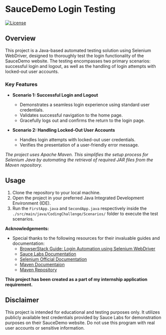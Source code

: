 # SauceDemo Login Testing
[![License](https://img.shields.io/badge/License-MIT-blue.svg)](https://opensource.org/licenses/MIT)
## Overview

This project is a Java-based automated testing solution using Selenium WebDriver, designed to thoroughly test the login functionality of the SauceDemo website. The testing encompasses two primary scenarios: successful login and logout, as well as the handling of login attempts with locked-out user accounts.

### Key Features

- **Scenario 1: Successful Login and Logout**
  - Demonstrates a seamless login experience using standard user credentials.
  - Validates successful navigation to the home page.
  - Gracefully logs out and confirms the return to the login page.

- **Scenario 2: Handling Locked-Out User Accounts**
  - Handles login attempts with locked-out user credentials.
  - Verifies the presentation of a user-friendly error message.
    
*The project uses Apache Maven. This simplifies the setup process for Selenium Java by automating the retrieval of required JAR files from the Maven repository.*
    
## Usage

1. Clone the repository to your local machine.
2. Open the project in your preferred Java Integrated Development Environment (IDE).
3. Run the `FirstApp.java` and `SecondApp.java` respectively inside the `./src/main/java/CodingChallenge/Scenarios/` folder to execute the test scenarios.

**Acknowledgements:**
- Special thanks to the following resources for their invaluable guides and documentation:
  - [BrowserStack Guide: Login Automation using Selenium WebDriver](https://www.browserstack.com/guide/login-automation-using-selenium-webdriver)
  - [Sauce Labs Documentation](https://docs.saucelabs.com/web-apps/automated-testing/selenium/)
  - [Selenium Official Documentation](https://www.selenium.dev/documentation/)
  - [Maven Documentaion](https://maven.apache.org/guides/)
  - [Maven Repository](https://mvnrepository.com/)

**This project has been created as a part of my internship application requirement.**

## Disclaimer

This project is intended for educational and testing purposes only. It utilizes publicly available test credentials provided by Sauce Labs for demonstration purposes on their SauceDemo website. Do not use this program with real user accounts or sensitive information.

